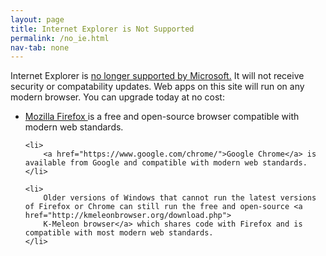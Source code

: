 ```yaml
---
layout: page
title: Internet Explorer is Not Supported
permalink: /no_ie.html
nav-tab: none
---
```


<p>
	Internet Explorer is 
	<a href="https://docs.microsoft.com/en-us/lifecycle/announcements/internet-explorer-11-end-of-support"> 
	no longer supported by Microsoft.</a> It will not receive security or compatability updates. Web apps on this site will run on any modern browser. You can upgrade today at no cost:
</p>

<ul>
	<li>
		<a href="https://www.mozilla.org/en-US/firefox/download/thanks/">
		Mozilla Firefox
		</a> is a free and open-source browser compatible with modern web standards.
	</li>
	
	<li>
		<a href="https://www.google.com/chrome/">Google Chrome</a> is available from Google and compatible with modern web standards.
	</li>
	
	<li>
		Older versions of Windows that cannot run the latest versions of Firefox or Chrome can still run the free and open-source <a href="http://kmeleonbrowser.org/download.php">
		K-Meleon browser</a> which shares code with Firefox and is compatible with most modern web standards.
	</li>
</ul>
